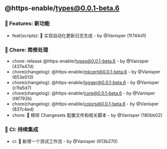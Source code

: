 ## @https-enable/types@0.0.1-beta.6

### 🚀 Features: 新功能

- feat(scripts): 🚀 实现自动化更新日志生成 - by @Vanisper (1f744d1)

### 🏡 Chore: 简修处理

- chore: release @https-enable/types@0.0.1-beta.6 - by @Vanisper (437e47d)
- chore(changelog): @https-enable/mkcert@0.0.1-beta.6 - by @Vanisper (653e013)
- chore(changelog): @https-enable/logger@0.0.1-beta.6 - by @Vanisper (c1fa5d7)
- chore(changelog): @https-enable/core@0.0.1-beta.6 - by @Vanisper (f4f792b)
- chore(changelog): @https-enable/colors@0.0.1-beta.6 - by @Vanisper (837c4ed)
- chore: 🏡 移除 Changesets 配置文件和相关脚本 - by @Vanisper (180bb02)

### 🤖 CI: 持续集成

- ci: 🤖 新增一个测试工作流 - by @Vanisper (613b270)
